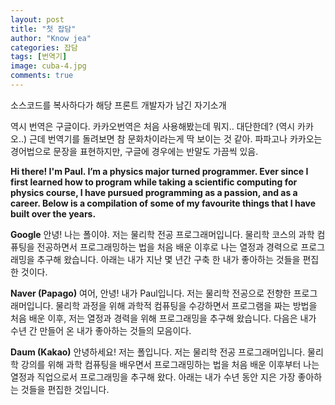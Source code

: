 ```yaml
---
layout: post
title: "첫 잡담"
author: "Know jea"
categories: 잡담
tags: [번역기]
image: cuba-4.jpg
comments: true
---
```


소스코드를 복사하다가 해당 프론트 개발자가 남긴 자기소개

역시 번역은 구글이다. 카카오번역은 처음 사용해봤는데 뭐지.. 대단한데? (역시 카카오..)
근데 번역기를 돌려보면 참 문화차이라는게 딱 보이는 것 같아.
파파고나 카카오는 경어법으로 문장을 표현하지만, 구글에 경우에는 반말도 가끔씩 있음.


**Hi there! I'm Paul. I’m a physics major turned programmer. Ever since I first learned how to program while taking a scientific computing for physics course, I have pursued programming as a passion, and as a career. Below is a compilation of some of my favourite things that I have built over the years.**

**Google**
안녕! 나는 폴이야. 저는 물리학 전공 프로그래머입니다. 물리학 코스의 과학 컴퓨팅을 전공하면서 프로그래밍하는 법을 처음 배운 이후로 나는 열정과 경력으로 프로그래밍을 추구해 왔습니다. 아래는 내가 지난 몇 년간 구축 한 내가 좋아하는 것들을 편집 한 것이다.

**Naver (Papago)**
여어, 안녕! 내가 Paul입니다. 저는 물리학 전공으로 전향한 프로그래머입니다. 물리학 과정을 위해 과학적 컴퓨팅을 수강하면서 프로그램을 짜는 방법을 처음 배운 이후, 저는 열정과 경력을 위해 프로그래밍을 추구해 왔습니다. 다음은 내가 수년 간 만들어 온 내가 좋아하는 것들의 모음이다.

**Daum (Kakao)**
안녕하세요! 저는 폴입니다. 저는 물리학 전공 프로그래머입니다. 물리학 강의를 위해 과학 컴퓨팅을 배우면서 프로그래밍하는 법을 처음 배운 이후부터 나는 열정과 직업으로서 프로그래밍을 추구해 왔다. 아래는 내가 수년 동안 지은 가장 좋아하는 것들을 편집한 것입니다.